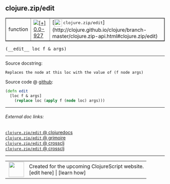 ## clojure.zip/edit



 <table border="1">
<tr>
<td>function</td>
<td><a href="https://github.com/cljsinfo/cljs-api-docs/tree/0.0-927"><img valign="middle" alt="[+] 0.0-927" title="Added in 0.0-927" src="https://img.shields.io/badge/+-0.0--927-lightgrey.svg"></a> </td>
<td>
[<img height="24px" valign="middle" src="http://i.imgur.com/1GjPKvB.png"> <samp>clojure.zip/edit</samp>](http://clojure.github.io/clojure/branch-master/clojure.zip-api.html#clojure.zip/edit)
</td>
</tr>
</table>


 <samp>
(__edit__ loc f & args)<br>
</samp>

---





Source docstring:

```
Replaces the node at this loc with the value of (f node args)
```


Source code @ [github](https://github.com/clojure/clojurescript/blob/r1798/src/cljs/clojure/zip.cljs#L189-L192):

```clj
(defn edit
  [loc f & args]
    (replace loc (apply f (node loc) args)))
```

<!--
Repo - tag - source tree - lines:

 <pre>
clojurescript @ r1798
└── src
    └── cljs
        └── clojure
            └── <ins>[zip.cljs:189-192](https://github.com/clojure/clojurescript/blob/r1798/src/cljs/clojure/zip.cljs#L189-L192)</ins>
</pre>

-->

---



###### External doc links:

[`clojure.zip/edit` @ clojuredocs](http://clojuredocs.org/clojure.zip/edit)<br>
[`clojure.zip/edit` @ grimoire](http://conj.io/store/v1/org.clojure/clojure/1.7.0-beta3/clj/clojure.zip/edit/)<br>
[`clojure.zip/edit` @ crossclj](http://crossclj.info/fun/clojure.zip/edit.html)<br>
[`clojure.zip/edit` @ crossclj](http://crossclj.info/fun/clojure.zip.cljs/edit.html)<br>

---

 <table>
<tr><td>
<img valign="middle" align="right" width="48px" src="http://i.imgur.com/Hi20huC.png">
</td><td>
Created for the upcoming ClojureScript website.<br>
[edit here] | [learn how]
</td></tr></table>

[edit here]:https://github.com/cljsinfo/cljs-api-docs/blob/master/cljsdoc/clojure.zip/edit.cljsdoc
[learn how]:https://github.com/cljsinfo/cljs-api-docs/wiki/cljsdoc-files

<!--

This information was too distracting to show to readers, but I'll leave it
commented here since it is helpful to:

- pretty-print the data used to generate this document
- and show how to retrieve that data



The API data for this symbol:

```clj
{:ns "clojure.zip",
 :name "edit",
 :signature ["[loc f & args]"],
 :history [["+" "0.0-927"]],
 :type "function",
 :full-name-encode "clojure.zip/edit",
 :source {:code "(defn edit\n  [loc f & args]\n    (replace loc (apply f (node loc) args)))",
          :title "Source code",
          :repo "clojurescript",
          :tag "r1798",
          :filename "src/cljs/clojure/zip.cljs",
          :lines [189 192]},
 :full-name "clojure.zip/edit",
 :clj-symbol "clojure.zip/edit",
 :docstring "Replaces the node at this loc with the value of (f node args)"}

```

Retrieve the API data for this symbol:

```clj
;; from Clojure REPL
(require '[clojure.edn :as edn])
(-> (slurp "https://raw.githubusercontent.com/cljsinfo/cljs-api-docs/catalog/cljs-api.edn")
    (edn/read-string)
    (get-in [:symbols "clojure.zip/edit"]))
```

-->
